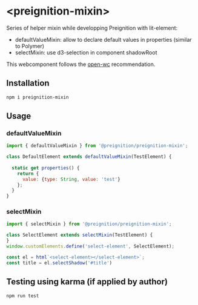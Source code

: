 # \<preignition-mixin>

Series of helper mixin while developping Preignition with lit-element: 

- defaultValueMixin: allow to declare default values in properties (similar to Polymer)
- selectMixin: use d3-selection in component shadowRoot

This webcomponent follows the [open-wc](https://github.com/open-wc/open-wc) recommendation.

## Installation
```bash
npm i preignition-mixin
```

## Usage

### defaultValueMixin
```js
import { defaultValueMixin } from '@preignition/preignition-mixin';

class DefaultElement extends defaultValueMixin(TestElement) {
  
  static get properties() {
    return {
      value: {type: String, value: 'test'}
    };
  }
}
```

### selectMixin
```js
import { selectMixin } from '@preignition/preignition-mixin';

class SelectElement extends selectMixin(TestElement) {
}
window.customElements.define('select-element', SelectElement);

const el = html`<select-element></select-element>`;
const title = el.selectShadow('#title')
```


## Testing using karma (if applied by author)
```bash
npm run test
```


